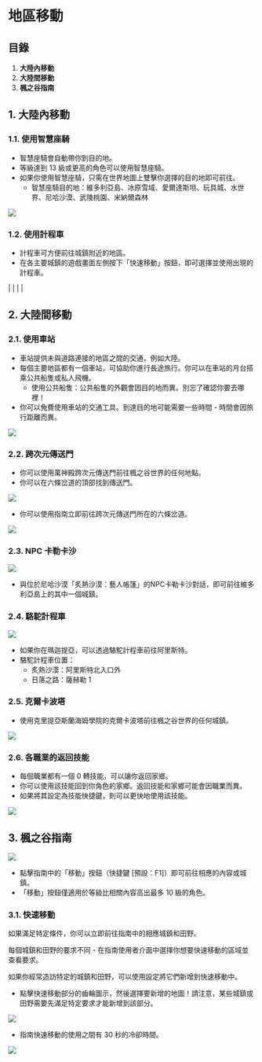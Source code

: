 # 地區移動
## 目錄
1.  **大陸內移動**
2.  **大陸間移動**
3.  **楓之谷指南**
## 1. 大陸內移動
### 1.1. 使用智慧座騎
*   智慧座騎會自動帶你到目的地。
*   等級達到 13 級或更高的角色可以使用智慧座騎。
*   如果你使用智慧座騎，只需在世界地圖上雙擊你選擇的目的地即可前往。
    *   智慧座騎目的地：維多利亞島、冰原雪域、愛爾達斯坦、玩具城、水世界、尼哈沙漠、武陵桃園、米納爾森林

![](images/msn-101/beginners-guide/get-started/image_1747236258845_494.png)

### 1.2. 使用計程車
*   計程車可方便前往城鎮附近的地區。
*   在各主要城鎮的遊戲畫面左側按下「快速移動」按鈕，即可選擇並使用出現的計程車。

|  |  |  |

## 2. 大陸間移動
### 2.1. 使用車站
*   車站提供未與道路連接的地區之間的交通，例如大陸。
*   每個主要地區都有一個車站，可協助你進行長途旅行。你可以在車站的月台搭乘公共船隻或私人飛機。
    *   使用公共船隻：公共船隻的外觀會因目的地而異。別忘了確認你要去哪裡！
*   你可以免費使用車站的交通工具。到達目的地可能需要一些時間 - 時間會因旅行距離而異。

![](images/msn-101/beginners-guide/get-started/image_1747236258845_101.png)

### 2.2. 跨次元傳送門
*   你可以使用萬神殿跨次元傳送門前往楓之谷世界的任何地點。
*   你可以在六條岔道的頂部找到傳送門。

![](images/msn-101/beginners-guide/get-started/image_1747236258845_504.png)

*   你可以使用指南立即前往跨次元傳送門所在的六條岔道。

![](images/msn-101/beginners-guide/get-started/image_1747236258845_554.png)

### 2.3. NPC 卡勒卡沙

![](images/msn-101/beginners-guide/get-started/image_1747236258845_193.png)

*   與位於尼哈沙漠「炙熱沙漠：藝人帳篷」的NPC卡勒卡沙對話，即可前往維多利亞島上的其中一個城鎮。
### 2.4. 駱駝計程車

![](images/msn-101/beginners-guide/get-started/image_1747236258845_674.png)

*   如果你在瑪迦提亞，可以透過駱駝計程車前往阿里斯特。
*   駱駝計程車位置：
    *   炙熱沙漠：阿里斯特北入口外
    *   日落之路：薩赫勒 1
### 2.5. 克爾卡波塔
*   使用克里提亞斯蘭海姆學院的克爾卡波塔前往楓之谷世界的任何城鎮。

![](images/msn-101/beginners-guide/get-started/image_1747236258845_549.png)

### 2.6. 各職業的返回技能
*   每個職業都有一個 0 轉技能，可以讓你返回家鄉。
*   你可以使用該技能回到你角色的家鄉。返回技能和家鄉可能會因職業而異。
*   如果將其設定為技能快捷鍵，則可以更快地使用該技能。

![](images/msn-101/beginners-guide/get-started/image_1747236258845_443.png)

## 3. 楓之谷指南

![](images/msn-101/beginners-guide/get-started/image_1747236258846_809.png)

*   點擊指南中的「移動」按鈕（快捷鍵 \[預設：F1\]）即可前往相應的內容或城鎮。
*   「移動」按鈕僅適用於等級比相關內容高出最多 10 級的角色。
### 3.1. 快速移動

如果滿足特定條件，你可以立即前往指南中的相應城鎮和田野。

每個城鎮和田野的要求不同 - 在指南使用者介面中選擇你想要快速移動的區域並查看要求。

如果你經常造訪特定的城鎮和田野，可以使用設定將它們新增到快速移動中。

*   點擊快速移動部分的齒輪圖示，然後選擇要新增的地圖！請注意，某些城鎮或田野需要先滿足特定要求才能新增到該部分。

![](images/msn-101/beginners-guide/get-started/image_1747236258846_576.png)

*   指南快速移動的使用之間有 30 秒的冷卻時間。

![](images/msn-101/beginners-guide/get-started/image_1747236258846_461.png)
